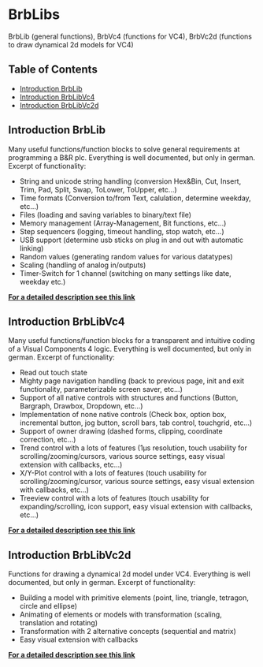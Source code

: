 # BrbLibs
BrbLib (general functions), BrbVc4 (functions for VC4), BrbVc2d (functions to draw dynamical 2d models for VC4)

## Table of Contents
* [Introduction BrbLib](#Introduction_BrbLib)
* [Introduction BrbLibVc4](#Introduction_BrbLibVc4)
* [Introduction BrbLibVc2d](#Introduction_BrbLibVc2d)

<a name="Introduction_BrbLib"></a>
## Introduction BrbLib
Many useful functions/function blocks to solve general requirements at programming a B&R plc. Everything is well documented, but only in german. Excerpt of functionality:
  * String and unicode string handling (conversion Hex&Bin, Cut, Insert, Trim, Pad, Split, Swap, ToLower, ToUpper, etc...)
  * Time formats (Conversion to/from Text, calulation, determine weekday, etc...)
  * Files (loading and saving variables to binary/text file)
  * Memory management (Array-Management, Bit functions, etc...)
  * Step sequencers (logging, timeout handling, stop watch, etc...)
  * USB support (determine usb sticks on plug in and out with automatic linking)
  * Random values (generating random values for various datatypes)
  * Scaling (handling of analog in/outputs)
  * Timer-Switch for 1 channel (switching on many settings like date, weekday etc.)

[**For a detailed description see this link**](https://github.com/br-automation-com/BrbLibs-lib-src/blob/main/BrbLib%20-%20Dokumentation.pdf)

<a name="Introduction_BrbLibVc4"></a>
## Introduction BrbLibVc4
Many useful functions/function blocks for a transparent and intuitive coding of a Visual Components 4 logic. Everything is well documented, but only in german. Excerpt of functionality:
  * Read out touch state
  * Mighty page navigation handling (back to previous page, init and exit functionality, parameterizable screen saver, etc...)
  * Support of all native controls with structures and functions (Button, Bargraph, Drawbox, Dropdown, etc...)
  * Implementation of none native controls (Check box, option box, incremental button, jog button, scroll bars, tab control, touchgrid, etc...)
  * Support of owner drawing (dashed forms, clipping, coordinate correction, etc...)
  * Trend control with a lots of features (1µs resolution, touch usability for scrolling/zooming/cursors, various source settings, easy visual extension with callbacks, etc...)
  * X/Y-Plot control with a lots of features (touch usability for scrolling/zooming/cursor, various source settings, easy visual extension with callbacks, etc...)
  * Treeview control with a lots of features (touch usability for expanding/scrolling, icon support, easy visual extension with callbacks, etc...)

[**For a detailed description see this link**](https://github.com/br-automation-com/BrbLibs-lib-src/blob/main/BrbLibVc4%20-%20Dokumentation.pdf)

<a name="Introduction_BrbLibVc2d"></a>
## Introduction BrbLibVc2d
Functions for drawing a dynamical 2d model under VC4. Everything is well documented, but only in german. Excerpt of functionality:
  * Building a model with primitive elements (point, line, triangle, tetragon, circle and ellipse)
  * Animating of elements or models with transformation (scaling, translation and rotating)
  * Transformation with 2 alternative concepts (sequential and matrix)
  * Easy visual extension with callbacks

[**For a detailed description see this link**](https://github.com/br-automation-com/BrbLibs-lib-src/blob/main/BrbLibVc2d%20-%20Dokumentation.pdf)

